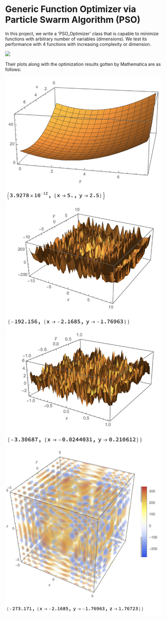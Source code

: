 # Generic Function Optimizer via Particle Swarm Algorithm (PSO)

In this project, we write a 'PSO_Optimizer' class that is capable to minimize functions with arbitrary number of variables (dimensions). We test its performance with 4 functions with increasing complexity or dimension. 

<img src="https://render.githubusercontent.com/render/math?math=e^{i \pi} = -1">

Their plots along with the optimization results gotten by Mathematica are as follows:


![Image](func1.png)
![Image](func2.png)
![Image](func3.png)
![Image](func4.png)

